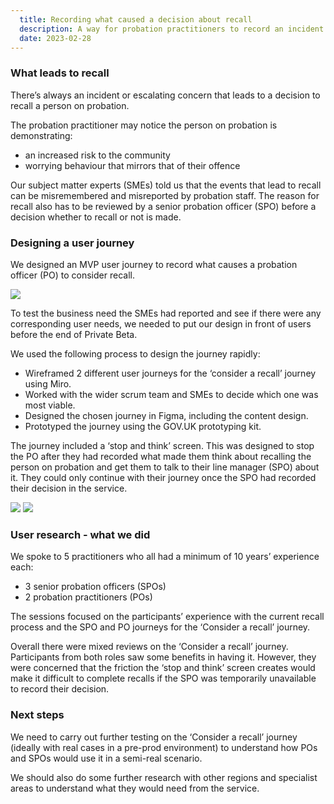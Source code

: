 ```yaml
---
  title: Recording what caused a decision about recall
  description: A way for probation practitioners to record an incident or escalating concern that might lead to recall
  date: 2023-02-28
---
```


### What leads to recall
There’s always an incident or escalating concern that leads to a decision to recall a person on probation.

The probation practitioner may notice the person on probation is demonstrating:
* an increased risk to the community
* worrying behaviour that mirrors that of their offence 

Our subject matter experts (SMEs) told us that the events that lead to recall can be misremembered and misreported by probation staff. The reason for recall also has to be reviewed by a senior probation officer (SPO) before a decision whether to recall or not is made.

### Designing a user journey

We designed an MVP user journey to record what causes a probation officer (PO) to consider recall. 

<img src="/trigger/consider.png"/>

To test the business need the SMEs had reported and see if there were any corresponding user needs, we needed to put our design in front of users before the end of Private Beta. 

We used the following process to design the journey rapidly:
* Wireframed 2 different user journeys for the ‘consider a recall’ journey using Miro.
* Worked with the wider scrum team and SMEs to decide which one was most viable.
* Designed the chosen journey in Figma, including the content design.
* Prototyped the journey using the GOV.UK prototyping kit. 

The journey included a ‘stop and think’ screen. This was designed to stop the PO after they had recorded what made them think about recalling the person on probation and get them to talk to their line manager (SPO) about it. They could only continue with their journey once the SPO had recorded their decision in the service.  

<img src="/trigger/stopthink.png"/>
<img src="/trigger/record.png"/>

### User research - what we did
We spoke to 5 practitioners who all had a minimum of 10 years’ experience each:
* 3 senior probation officers (SPOs)
* 2 probation practitioners (POs)

The sessions focused on the participants’ experience with the current recall process and the SPO and PO journeys for the ‘Consider a recall’ journey.

Overall there were mixed reviews on the ‘Consider a recall’ journey. Participants from both roles saw some benefits in having it. However, they were concerned that the friction the ‘stop and think’ screen creates would make it difficult to complete recalls if the SPO was temporarily unavailable to record their decision.

### Next steps

We need to carry out further testing on the ‘Consider a recall’ journey (ideally with real cases in a pre-prod environment) to understand how POs and SPOs would use it in a semi-real scenario.

We should also do some further research with other regions and specialist areas to understand what they would need from the service.


